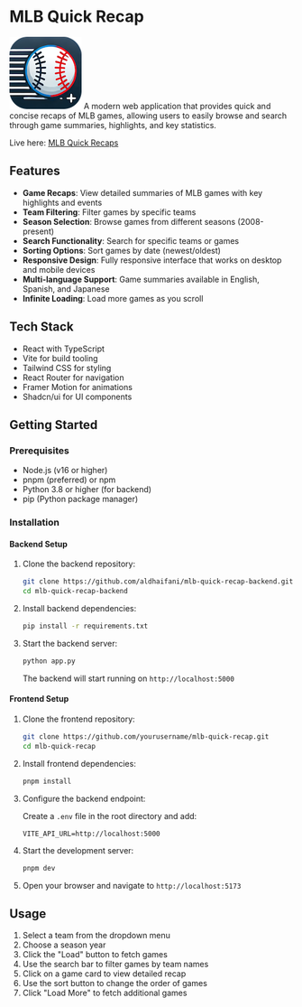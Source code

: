 # MLB Quick Recap
![logo](./public/mlb-quick-recap-icon-128.png)
A modern web application that provides quick and concise recaps of MLB games, allowing users to easily browse and search through game summaries, highlights, and key statistics.

Live here: [MLB Quick Recaps](https://mld-quick-recap-frontend-150472142616.us-central1.run.app/)

## Features

- **Game Recaps**: View detailed summaries of MLB games with key highlights and events
- **Team Filtering**: Filter games by specific teams
- **Season Selection**: Browse games from different seasons (2008-present)
- **Search Functionality**: Search for specific teams or games
- **Sorting Options**: Sort games by date (newest/oldest)
- **Responsive Design**: Fully responsive interface that works on desktop and mobile devices
- **Multi-language Support**: Game summaries available in English, Spanish, and Japanese
- **Infinite Loading**: Load more games as you scroll

## Tech Stack

- React with TypeScript
- Vite for build tooling
- Tailwind CSS for styling
- React Router for navigation
- Framer Motion for animations
- Shadcn/ui for UI components

## Getting Started

### Prerequisites

- Node.js (v16 or higher)
- pnpm (preferred) or npm
- Python 3.8 or higher (for backend)
- pip (Python package manager)

### Installation

#### Backend Setup

1. Clone the backend repository:

   ```bash
   git clone https://github.com/aldhaifani/mlb-quick-recap-backend.git
   cd mlb-quick-recap-backend
   ```

2. Install backend dependencies:

   ```bash
   pip install -r requirements.txt
   ```

3. Start the backend server:

   ```bash
   python app.py
   ```

   The backend will start running on `http://localhost:5000`

#### Frontend Setup

1. Clone the frontend repository:

   ```bash
   git clone https://github.com/yourusername/mlb-quick-recap.git
   cd mlb-quick-recap
   ```

2. Install frontend dependencies:

   ```bash
   pnpm install
   ```

3. Configure the backend endpoint:

   Create a `.env` file in the root directory and add:

   ```
   VITE_API_URL=http://localhost:5000
   ```

4. Start the development server:

   ```bash
   pnpm dev
   ```

5. Open your browser and navigate to `http://localhost:5173`

## Usage

1. Select a team from the dropdown menu
2. Choose a season year
3. Click the "Load" button to fetch games
4. Use the search bar to filter games by team names
5. Click on a game card to view detailed recap
6. Use the sort button to change the order of games
7. Click "Load More" to fetch additional games
